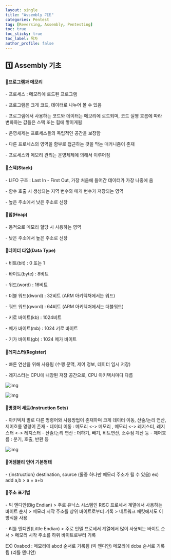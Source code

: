 ```yaml
---
layout: single
title: "Assembly 기초"
categories: Pentest
tag: [Reversing, Assembly, Pentesting]
toc: true
toc_sticky: true
toc_label: 목차
author_profile: false
---
```


## 1️⃣ Assembly 기초



#### 📜**프로그램과 메모리**

\- 프로세스 : 메모리에 로드된 프로그램

\- 프로그램은 크게 코드, 데이터로 나누어 볼 수 있음

\- 프로그램에서 사용하는 코드와 데이터는 메모리에 로드되며, 코드 실행 흐름에 따라 변화하는 값들은
 스택 또는 힙에 쌓이게됨

\- 운영체제는 프로세스들의 독립적인 공간을 보장함

\- 다른 프로세스의 영역을 함부로 접근하는 것을 막는 매커니즘이 존재

\- 프로세스와 메모리 관리는 운영체제에 의해서 이루어짐



#### 📜**스택(Stack)**

\- LIFO 구조 : Last In - First Out, 가장 처음에 들어간 데이터가 가장 나중에 옴

\- 함수 호출 시 생성되는 지역 변수와 매개 변수가 저장되는 영역

\- 높은 주소에서 낮은 주소로 신장



#### 📜**힙(Heap)**

\- 동적으로 메모리 할당 시 사용하는 영역

\- 낮은 주소에서 높은 주소로 신장



#### 📜**데이터 타입(Data Type)**

\- 비트(bit) : 0 또는 1

\- 바이트(byte) : 8비트

\- 워드(word) : 16비트

\- 더블 워드(dword) : 32비트 (ARM 아키텍처에서는 워드)

\- 쿼드 워드(qword) : 64비트 (ARM 아키텍처에서는 더블워드)

\- 키로 바이트(kb) : 1024비트

\- 메가 바이트(mb) : 1024 키로 바이트

\- 기가 바이트(gb) : 1024 메가 바이트



#### 📜**레지스터(Register)**

\- 빠른 연산을 위해 사용됨 (수행 문맥, 제어 정보, 데이터 임시 저장)

\- 레지스터는 CPU에 내장된 저장 공간으로, CPU 아키텍처마다 다름

![img](https://blog.kakaocdn.net/dn/cd4591/btqCNaroxCx/la7sGa26EkZcPKXvxDZzS0/img.png)

![img](https://blog.kakaocdn.net/dn/cEiktO/btqCNHCvVOB/VKYEHeS3EDzlQJHejnlFf0/img.png)



#### 📜**명령어 세트(Instruction Sets)**

\- 아키텍처 별로 다른 명령어와 사용방법이 존재하며 크게 데이터 이동, 산술/논리 연산, 제어흐름 명령어 존재
\- 데이터 이동 : 메모리 <-> 메모리 , 메모리 <-> 레지스터, 레지스터 <-> 레지스터
\- 산술/논리 연산 : 더하기, 빼기, 비트연산, 소수점 계산 등
\- 제어흐름 : 분기, 호출, 반환 등

![img](https://blog.kakaocdn.net/dn/cFu11h/btqCMnxK4UJ/QFprzKV1n5SAZu5QwbijU1/img.png)



#### 📜**어셈블리 언어 기본형태**

\- {instruction} destination, source (둘중 하나만 메모리 주소가 될 수 있음)
  ex) add a,b > a = a+b 



#### 📜**주소 표기법**

\- 빅 엔디안(Big Endian)
 \> 주로 유닉스 시스템인 RISC 프로세서 계열에서 사용하는 바이트 순서
 \> 메모리 시작 주소를 상위 바이트로부터 기록
 \> 네트워크 패킷에서도 이 방식을 사용



\- 리틀 엔디안(Little Endian)
 \> 주로 인텔 프로세서 계열에서 많이 사용되는 바이트 순서
 \> 메모리 시작 주소를 하위 바이트로부터 기록

EX) 0xabcd : 메모리에 abcd 순서로 기록됨 (빅 엔디안)
         메모리에 dcba 순서로 기록됨 (리틀 엔디안)
